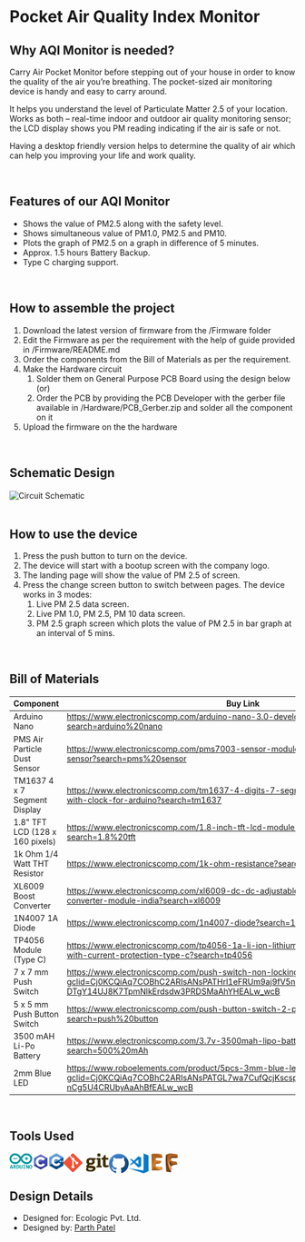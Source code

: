 # Pocket Air Quality Index Monitor

## Why AQI Monitor is needed?
Carry Air Pocket Monitor before stepping out of your house in order to know the quality of the air you’re breathing. The pocket-sized air monitoring device is handy and easy to carry around.

It helps you understand the level of Particulate Matter 2.5 of your location. Works as both – real-time indoor and outdoor air quality monitoring sensor; the LCD display shows you PM reading indicating if the air is safe or not.

Having a desktop friendly version helps to determine the quality of air which can help you improving your life and work quality.

<br>

## Features of our AQI Monitor
- Shows the value of PM2.5 along with the safety level.
- Shows simultaneous value of PM1.0, PM2.5 and PM10.
- Plots the graph of PM2.5 on a graph in difference of 5 minutes.
- Approx. 1.5 hours Battery Backup.
- Type C charging support.

<br>

## How to assemble the project
1. Download the latest version of firmware from the /Firmware folder
2. Edit the Firmware as per the requirement with the help of guide provided in /Firmware/README.md
3. Order the components from the Bill of Materials as per the requirement.
4. Make the Hardware circuit
   1.  Solder them on General Purpose PCB Board using the design below (or)
   2.  Order the PCB by providing the PCB Developer with the gerber file available in /Hardware/PCB_Gerber.zip and solder all the component on it
5.  Upload the firmware on the the hardware

<br>

## Schematic Design
<img width="500px" align="center" alt="Circuit Schematic" src="Hardware/Schematic.png" />
<br><br>

<!-- ## PCB Design
<img width="500px" align="left" alt="PCB Design" src="Hardware/PCB Design.png">
<br><br><br><br> -->

## How to use the device
1. Press the push button to turn on the device.
2. The device will start with a bootup screen with the company logo.
3. The landing page will show the value of PM 2.5 of screen.
4. Press the change screen button to switch between pages. The device works in 3 modes:
   1. Live PM 2.5 data screen.
   2. Live PM 1.0, PM 2.5, PM 10 data screen.
   3. PM 2.5 graph screen which plots the value of PM 2.5 in bar graph at an interval of 5 mins.

<br>

## Bill of Materials
| Component | Buy Link | Quantity |
|-----------|----------|----------|
|Arduino Nano|https://www.electronicscomp.com/arduino-nano-3.0-development-board?search=arduino%20nano|1|
|PMS Air Particle Dust Sensor|https://www.electronicscomp.com/pms7003-sensor-module-pm2.5-air-particle-dust-sensor?search=pms%20sensor|1|
|TM1637 4 x 7 Segment Display|https://www.electronicscomp.com/tm1637-4-digits-7-segment-led-display-module-with-clock-for-arduino?search=tm1637|1|
|1.8" TFT LCD (128 x 160 pixels)|https://www.electronicscomp.com/1.8-inch-tft-lcd-module-128x160-with-4-io?search=1.8%20tft|1|
|1k Ohm 1/4 Watt THT Resistor|https://www.electronicscomp.com/1k-ohm-resistance?search=1k%20resistor|4|
|XL6009 Boost Converter|https://www.electronicscomp.com/xl6009-dc-dc-adjustable-step-up-boost-power-converter-module-india?search=xl6009|1|
|1N4007 1A Diode|https://www.electronicscomp.com/1n4007-diode?search=1n4007|2|
|TP4056 Module (Type C)|https://www.electronicscomp.com/tp4056-1a-li-ion-lithium-battery-charging-module-with-current-protection-type-c?search=tp4056|1|
|7 x 7 mm Push Switch|https://www.electronicscomp.com/push-switch-non-locking-6pin?gclid=Cj0KCQiAq7COBhC2ARIsANsPATHrl1eFRUm9aj9fV5nQhOWSY-DTgY14UJ8K7TpmNlkErdsdw3PRDSMaAhYHEALw_wcB|1|
|5 x 5 mm Push Button Switch|https://www.electronicscomp.com/push-button-switch-2-pin-5mm?search=push%20button|1|
|3500 mAH Li-Po Battery|https://www.electronicscomp.com/3.7v-3500mah-lipo-battery-model-kp-406090-india?search=500%20mAh|1|
|2mm Blue LED|https://www.roboelements.com/product/5pcs-3mm-blue-led/?gclid=Cj0KCQiAq7COBhC2ARIsANsPATGL7wa7CufQcjKscsp10lo9DEvm4cgmpSG2u2ZRz8-nCg5U4CRUbyAaAhBfEALw_wcB|1|

<br>

<!-- ## Photographs
<img width="500px" align="left" alt="Device Photograph 1" src="/Resources/Device Images/image1.png">
<br><br><br><br> -->

## Tools Used
<img width="40px" align="left" alt="Arduino" src="Resources/Logos/Arduino Logo.png">
<img width="30px" align="left" alt="C" src="Resources/Logos/C Logo.jpeg">
<img width="25px" align="left" alt="CPP" src="Resources/Logos/CPP Logo.jpeg">
<img width="80px" align="left" alt="Git" src="Resources/Logos/Git Logo.jpeg">
<img width="35px" align="left" alt="GitHub" src="Resources/Logos/GitHub Logo.jpeg">
<img width="35px" align="left" alt="VS Code" src="Resources/Logos/VS Code.jpeg">
<img width="30px" align="left" alt="Eagle" src="Resources/Logos/Eagle Logo.png">
<img width="22px" align="left" alt="Fusion 360" src="Resources/Logos/Fusion 360 Logo.png">

<br><br>

## Design Details
- Designed for: Ecologic Pvt. Ltd.
- Designed by: [Parth Patel](mailto:parth.pmech@gmail.com)